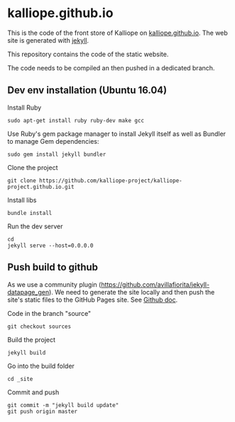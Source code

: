 # kalliope.github.io

This is the code of the front store of Kalliope on [kalliope.github.io](kalliope.github.io).
The web site is generated with [jekyll](https://jekyllrb.com/).

This repository contains the code of the static website.

The code needs to be compiled an then pushed in a dedicated branch.

## Dev env installation (Ubuntu 16.04)

Install Ruby
```
sudo apt-get install ruby ruby-dev make gcc
```

Use Ruby's gem package manager to install Jekyll itself as well as Bundler to manage Gem dependencies:
```
sudo gem install jekyll bundler
```

Clone the project
```
git clone https://github.com/kalliope-project/kalliope-project.github.io.git
```

Install libs
```
bundle install
```

Run the dev server
```
cd
jekyll serve --host=0.0.0.0
```

## Push build to github

As we use a community plugin (https://github.com/avillafiorita/jekyll-datapage_gen). We need to generate the site locally and then push the site's static files to the GitHub Pages site. See [Github doc](https://help.github.com/articles/adding-jekyll-plugins-to-a-github-pages-site/).

Code in the branch "source"
```
git checkout sources
```

Build the project
```
jekyll build
```

Go into the build folder
```
cd _site
```

Commit and push
```
git commit -m "jekyll build update"
git push origin master
```
